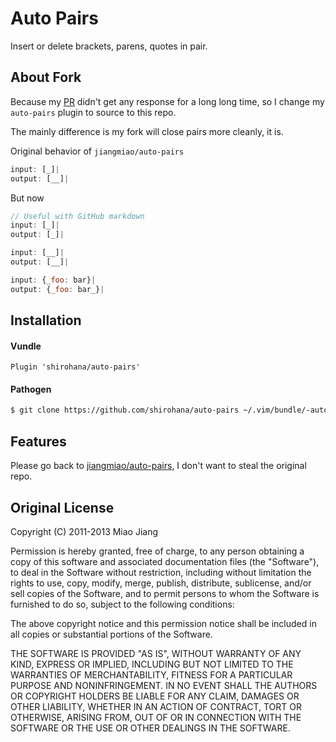 Auto Pairs
==========
Insert or delete brackets, parens, quotes in pair.

About Fork
----------
Because my [PR](https://github.com/jiangmiao/auto-pairs/pull/172) didn't get any response for a long long time, so I change my `auto-pairs` plugin to source to this repo.

The mainly difference is my fork will close pairs more cleanly, it is.

Original behavior of `jiangmiao/auto-pairs`

```javascript
input: [_]|
output: [__]|
```

But now

```javascript
// Useful with GitHub markdown
input: [_]|
output: [_]|

input: [__]|
output: [__]|

input: {_foo: bar}|
output: {_foo: bar_}|
```

Installation
------------

#### Vundle

```vimrc
Plugin 'shirohana/auto-pairs'
```

#### Pathogen

```bash
$ git clone https://github.com/shirohana/auto-pairs ~/.vim/bundle/-auto-pairs
```

Features
--------

Please go back to [jiangmiao/auto-pairs](https://github.com/jiangmiao/auto-pairs), I don't want to steal the original repo.

Original License
----------------

Copyright (C) 2011-2013 Miao Jiang

Permission is hereby granted, free of charge, to any person obtaining a copy of this software and associated documentation files (the "Software"), to deal in the Software without restriction, including without limitation the rights to use, copy, modify, merge, publish, distribute, sublicense, and/or sell copies of the Software, and to permit persons to whom the Software is furnished to do so, subject to the following conditions:

The above copyright notice and this permission notice shall be included in all copies or substantial portions of the Software.

THE SOFTWARE IS PROVIDED "AS IS", WITHOUT WARRANTY OF ANY KIND, EXPRESS OR IMPLIED, INCLUDING BUT NOT LIMITED TO THE WARRANTIES OF MERCHANTABILITY, FITNESS FOR A PARTICULAR PURPOSE AND NONINFRINGEMENT. IN NO EVENT SHALL THE AUTHORS OR COPYRIGHT HOLDERS BE LIABLE FOR ANY CLAIM, DAMAGES OR OTHER LIABILITY, WHETHER IN AN ACTION OF CONTRACT, TORT OR OTHERWISE, ARISING FROM, OUT OF OR IN CONNECTION WITH THE SOFTWARE OR THE USE OR OTHER DEALINGS IN THE SOFTWARE.
